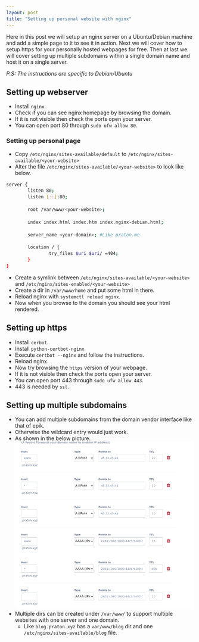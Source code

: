 ```yaml
---
layout: post
title: "Setting up personal website with nginx"
---
```


Here in this post we will setup an nginx server on a Ubuntu/Debian machine and add a
simple page to it to see it in action. Next we will cover how to setup https for
your personally hosted webpages for free. Then at last we will cover setting up
multiple subdomains within a single domain name and host it on a single server.

*P.S: The instructions are specific to Debian/Ubuntu*

## Setting up webserver

- Install `nginx`.
- Check if you can see nginx homepage by browsing the domain.
- If it is not visible then check the ports open your server.
- You can open port 80 through `sudo ufw allow 80`.

### Setting up personal page

- Copy `/etc/nginx/sites-available/default` to
  `/etc/nginx/sites-available/<your-website>`
- Alter the file `/etc/nginx/sites-available/<your-website>` to look like below.
```bash
server {
        listen 80;
        listen [::]:80;

        root /var/www/<your-website>;

        index index.html index.htm index.nginx-debian.html;

        server_name <your-domain>; #Like praton.me

        location / {
                try_files $uri $uri/ =404;
        }
}

```
- Create a symlink between `/etc/nginx/sites-available/<your-website>` and
  `/etc/nginx/sites-enabled/<your-website>`
- Create a dir in `/var/www/home` and put some html in there.
- Reload nginx with `systemctl reload nginx`.
- Now when you browse to the domain you should see your html rendered.

## Setting up https

- Install `cerbot`.
- Install `python-certbot-nginx`
- Execute `certbot --nginx` and follow the instructions.
- Reload nginx.
- Now try browsing the `https` version of your webpage.
- If it is not visible then check the ports open your server.
- You can open port 443 through `sudo ufw allow 443`.
- 443 is needed by `ssl`.

## Setting up multiple subdomains

- You can add multiple subdomains from the domain vendor interface
like that of epik. 
- Otherwise the wildcard entry would just work.
- As shown in the below picture.
![some alt text](/pics/epik_dns.png) 
- Multiple dirs can be created under `/var/www/` to support multiple websites
  with one server and one domain.
	- Like `blog.praton.xyz` has a `var/www/blog` dir and one
	  `/etc/nginx/sites-available/blog` file.

